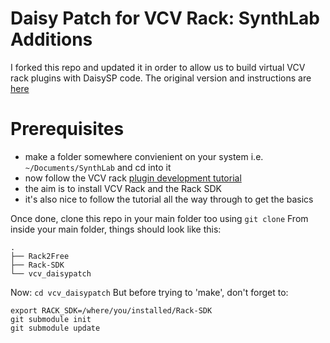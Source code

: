 # Daisy Patch for VCV Rack: SynthLab Additions

I forked this repo and updated it in order to allow us to build virtual VCV rack plugins with DaisySP code. The original version and instructions are [here](https://github.com/Segfault1602/vcv_daisypatch)

# Prerequisites

- make a folder somewhere convienient on your system i.e. `~/Documents/SynthLab` and cd into it
- now follow the VCV rack [plugin development tutorial](https://vcvrack.com/manual/PluginDevelopmentTutorial)
- the aim is to install VCV Rack and the Rack SDK
- it's also nice to follow the tutorial all the way through to get the basics

Once done, clone this repo in your main folder too using `git clone`
From inside your main folder, things should look like this:
```
.
├── Rack2Free
├── Rack-SDK
└── vcv_daisypatch
```

Now:
`cd vcv_daisypatch`
But before trying to 'make', don't forget to:
```
export RACK_SDK=/where/you/installed/Rack-SDK
git submodule init
git submodule update 
```